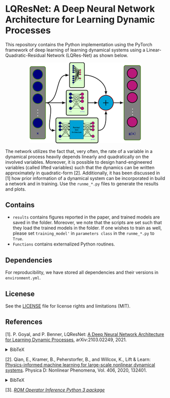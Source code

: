 # LQResNet: A Deep Neural Network Architecture for Learning Dynamic Processes

This repository contains the Python implementation using the PyTorch framework of deep learning of learning dynamical systems using a Linear-Quadratic-Residual Network (LQRes-Net) as shown below. 

<p align="center">
<img src="Results/Propose_Architecture.png"
     alt="LQResNet"
     width="350"/>
</p>
     
     
The network utilizes the fact that, very often, the rate of a variable in a dynamical process heavily depends linearly and quadratically on the involved variables. Moreover, it is possible to design hand-engineered variables (called lifted variables) such that the dynamics can be written approximately in quadratic-form [2]. Additionally, it has been discussed in [1] how prior information of a dynamical system can be incorporated in build a network and in training.  Use the `runme_*.py` files to generate the results and plots.

## Contains
* `results` contains figures reported in the paper, and trained models are saved in the folder. Moreover, we note that the scripts are set such that they load the trained models in the folder. If one wishes to train as well, please set `training_model'` in `parameters class` in the `runme_*.py` to `True`.
* `Functions` contains externalized Python routines.

## Dependencies
For reproducibility, we have stored all dependencies and their versions in `environment.yml`.

## Licenese
See the [LICENSE](LICENSE) file for license rights and limitations (MIT).



## References
[1]. P. Goyal, and P. Benner, LQResNet: [A Deep Neural Network Architecture for Learning Dynamic Processes](https://arxiv.org/abs/2103.02249), arXiv:2103.02249, 2021.
<details><summary>BibTeX</summary><pre>
@TechReport{morGoyB21a,
author =       {Goyal, P. and Benner, P.},
title =        {{LQResNet}: A Deep Neural Network Architecture for Learning Dynamic Processes},
institution =  {arXiv},
year =         2021,
type =         {e-print},
number =       {2103.02249},
url =          {https://arxiv.org/abs/2103.02249},
note =         {cs.LG}
}</pre></details>

[2]. Qian, E., Kramer, B., Peherstorfer, B., and Willcox, K., Lift & Learn: [Physics-informed machine learning for large-scale nonlinear dynamical systems](https://www.sciencedirect.com/science/article/abs/pii/S0167278919307651?via%3Dihub). Physica D: Nonlinear Phenomena, Vol. 406, 2020, 132401.
<details><summary>BibTeX</summary><pre>
@article{QKPW2020LiftAndLearn,
title   = {Lift \& Learn: Physics-informed machine learning for large-scale nonlinear dynamical systems.},
author  = {Qian, E. and Kramer, B. and Peherstorfer, B. and Willcox, K.},
journal = {Physica {D}: {N}onlinear {P}henomena},
volume  = {406},
pages   = {132401},
url     = {https://doi.org/10.1016/j.physd.2020.132401},
year    = {2020}
}
</pre></details>



[3]. [*ROM Operator Inference Python 3 package*](https://github.com/Willcox-Research-Group/rom-operator-inference-Python3)
